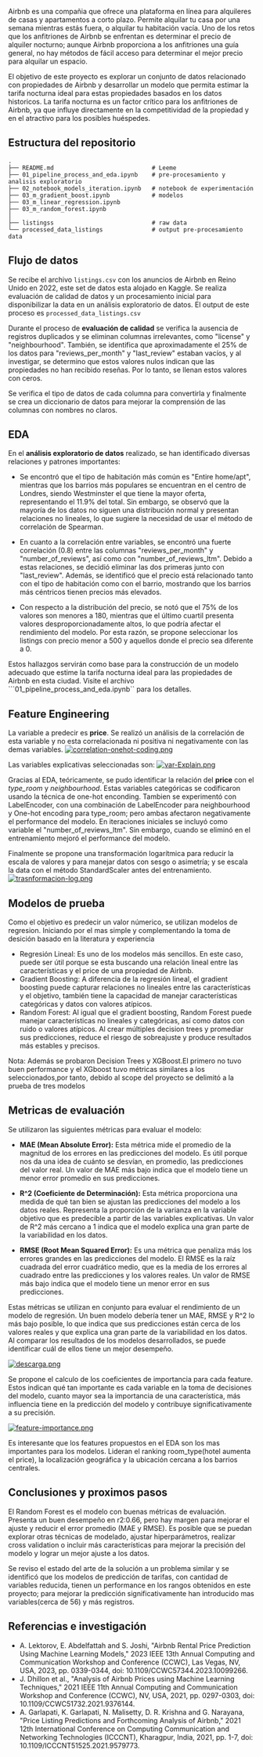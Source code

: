 Airbnb es una compañia que ofrece una plataforma en línea para alquileres de casas y apartamentos a corto plazo. Permite alquilar tu casa por una semana mientras estás fuera, o alquilar tu habitación vacía. Uno de los retos que los anfitriones de Airbnb se enfrentan es determinar el precio de alquiler nocturno; aunque Airbnb proporciona a los anfitriones una guía general, no hay métodos de fácil acceso para determinar el mejor precio para alquilar un espacio. 

El objetivo de este proyecto es explorar un conjunto de datos relacionado con propiedades de Airbnb y desarrollar un modelo que permita estimar la tarifa nocturna ideal para estas propiedades basados en los datos historicos. La tarifa nocturna es un factor crítico para los anfitriones de Airbnb, ya que influye directamente en la competitividad de la propiedad y en el atractivo para los posibles huéspedes.


## Estructura del repositorio

```linux
.
├── README.md                            # Leeme
├── 01_pipeline_process_and_eda.ipynb    # pre-procesamiento y analisis exploratorio
├── 02_notebook_models_iteration.ipynb   # notebook de experimentación
├── 03_m_gradient_boost.ipynb            # modelos
├── 03_m_linear_regression.ipynb
├── 03_m_random_forest.ipynb
│ 
├── listingss                            # raw data
└── processed_data_listings              # output pre-procesamiento data

```

## Flujo de datos
Se recibe el archivo ```listings.csv``` con los anuncios de Airbnb en Reino Unido en 2022, este set de datos esta alojado en Kaggle. Se realiza evaluación de calidad de datos y un procesamiento inicial para disponibilizar la data en un análisis exploratorio de datos. El output de este proceso es ```processed_data_listings.csv```

Durante el proceso de **evaluación de calidad** se verifica la ausencia de registros duplicados y se eliminan columnas irrelevantes, como "license" y "neighbourhood". También, se identifica que aproximadamente el 25% de los datos para "reviews_per_month" y "last_review" estaban vacíos, y al investigar, se determino que estos valores nulos indican que las propiedades no han recibido reseñas. Por lo tanto, se llenan estos valores con ceros.

Se verifica el tipo de datos de cada columna para convertirla y finalmente se crea un diccionario de datos para mejorar la comprensión de las columnas con nombres no claros.

## EDA
En el **análisis exploratorio de datos** realizado, se han identificado diversas relaciones y patrones importantes:

* Se encontró que el tipo de habitación más común es "Entire home/apt", mientras que los barrios más populares se encuentran en el centro de Londres, siendo Westminster el que tiene la mayor oferta, representando el 11.9% del total. Sin embargo, se observó que la mayoría de los datos no siguen una distribución normal y presentan relaciones no lineales, lo que sugiere la necesidad de usar el método de correlación de Spearman.

* En cuanto a la correlación entre variables, se encontró una fuerte correlación (0.8) entre las columnas "reviews_per_month" y "number_of_reviews", así como con "number_of_reviews_ltm". Debido a estas relaciones, se decidió eliminar las dos primeras junto con "last_review". Además, se identificó que el precio está relacionado tanto con el tipo de habitación como con el barrio, mostrando que los barrios más céntricos tienen precios más elevados.

* Con respecto a la distribución del precio, se notó que el 75% de los valores son menores a 180, mientras que el último cuartil presenta valores desproporcionadamente altos, lo que podría afectar el rendimiento del modelo. Por esta razón, se propone seleccionar los listings con precio menor a 500 y aquellos donde el precio sea diferente a 0.

Estos hallazgos servirán como base para la construcción de un modelo adecuado que estime la tarifa nocturna ideal para las propiedades de Airbnb en esta ciudad. Visite el archivo ```01_pipeline_process_and_eda.ipynb`` para los detalles.


## Feature Engineering
La variable a predecir es **price**. Se realizó un análisis de la correlación de esta variable y no esta correlacionada ni positiva ni negativamente con las demas variables.
[![correlation-onehot-coding.png](https://i.postimg.cc/gcMk63nq/correlation-onehot-coding.png)](https://postimg.cc/G9y1W8PH)

Las variables explicativas seleccionadas son: 
[![var-Explain.png](https://i.postimg.cc/hvZfc5Jh/var-Explain.png)](https://postimg.cc/vx9QvXtd)

Gracias al EDA, teóricamente, se pudo identificar la relación del **price** con el *type_room* y *neighbourhood*. Estas variables categóricas se codificaron usando la técnica de one-hot enconding. Tambien se experimentó con LabelEncoder, con una combinación de LabelEncoder para neighbourhood y One-hot encoding para type_room; pero ambas afectaron negativamente el performance del modelo. En iteraciones iniciales se incluyó como variable el "number_of_reviews_ltm". Sin embargo, cuando se eliminó en el entrenamiento mejoró el performance del modelo. 

Finalmente se propone una transformación logarítmica para reducir la escala de valores y para manejar datos con sesgo o asimetría; y se escala la data con el método StandardScaler antes del entrenamiento.
[![trasnformacion-log.png](https://i.postimg.cc/fb3LfKrh/trasnformacion-log.png)](https://postimg.cc/VS8mYjw7)


## Modelos de prueba 

Como el objetivo es predecir un valor númerico, se utilizan modelos de regresion. Iniciando por el mas simple y complementando la toma de desición basado en la literatura y experiencia

* Regresión Lineal: Es uno de los modelos más sencillos. En este caso, puede ser útil porque se esta buscando una relación lineal entre las características y el price de una propiedad de Airbnb.
* Gradient Boosting: A diferencia de la regresión lineal, el gradient boosting puede capturar relaciones no lineales entre las características y el objetivo, también tiene la capacidad de manejar características categóricas y datos con valores atípicos. 
* Random Forest: Al igual que el gradient boosting, Random Forest puede manejar características no lineales y categóricas, así como datos con ruido o valores atípicos. Al crear múltiples decision trees y promediar sus predicciones, reduce el riesgo de sobreajuste y produce resultados más estables y precisos.

Nota: Además se probaron Decision Trees y XGBoost.El primero no tuvo buen performance y el XGboost tuvo métricas similares a los seleccionados,por tanto, debido al scope del proyecto se delimitó a la prueba de tres modelos

## Metricas de evaluación
Se utilizaron las siguientes métricas para evaluar el modelo:

* **MAE (Mean Absolute Error):** Esta métrica mide el promedio de la magnitud de los errores en las predicciones del modelo. Es útil porque nos da una idea de cuánto se desvían, en promedio, las predicciones del valor real. Un valor de MAE más bajo indica que el modelo tiene un menor error promedio en sus predicciones.

* **R^2 (Coeficiente de Determinación):** Esta métrica proporciona una medida de qué tan bien se ajustan las predicciones del modelo a los datos reales. Representa la proporción de la varianza en la variable objetivo que es predecible a partir de las variables explicativas. Un valor de R^2 más cercano a 1 indica que el modelo explica una gran parte de la variabilidad en los datos.

* **RMSE (Root Mean Squared Error):** Es una métrica que penaliza más los errores grandes en las predicciones del modelo. El RMSE es la raíz cuadrada del error cuadrático medio, que es la media de los errores al cuadrado entre las predicciones y los valores reales. Un valor de RMSE más bajo indica que el modelo tiene un menor error en sus predicciones.

Estas métricas se utilizan en conjunto para evaluar el rendimiento de un modelo de regresión. Un buen modelo debería tener un MAE, RMSE y R^2 lo más bajo posible, lo que indica que sus predicciones están cerca de los valores reales y que explica una gran parte de la variabilidad en los datos. Al comparar los resultados de los modelos desarrollados, se puede identificar cuál de ellos tiene un mejor desempeño. 

[![descarga.png](https://i.postimg.cc/SKQrfqjH/descarga.png)](https://postimg.cc/0z3D9TYC)

Se propone el calculo de los coeficientes de importancia para cada feature. Estos indican qué tan importante es cada variable en la toma de decisiones del modelo, cuanto mayor sea la importancia de una característica, más influencia tiene en la predicción del modelo y contribuye significativamente a su precisión.

[![feature-importance.png](https://i.postimg.cc/KYRsJkbT/feature-importance.png)](https://postimg.cc/wtYVBB7x)

Es interesante que los features propuestos en el EDA son los mas importantes para los modelos. Lideran el ranking room_type(hotel aumenta el price), la localización geográfica y la ubicación cercana a los barrios centrales. 

## Conclusiones y proximos pasos

El Random Forest es el modelo con buenas métricas de evaluación. Presenta un buen desempeño en r2:0.66, pero hay margen para mejorar el ajuste y reducir el error promedio (MAE y RMSE). Es posible que se puedan explorar otras técnicas de modelado, ajustar hiperparámetros, realizar cross validation o incluir más características para mejorar la precisión del modelo y lograr un mejor ajuste a los datos.

Se reviso el estado del arte de la solución a un problema similar y se identificó que los modelos de predicción de tarifas, con cantidad de variables reducida, tienen un performance en los rangos obtenidos en este proyecto; para mejorar la predicción significativamente han introducido mas variables(cerca de 56) y más registros. 

## Referencias e investigación

* A. Lektorov, E. Abdelfattah and S. Joshi, "Airbnb Rental Price Prediction Using Machine Learning Models," 2023 IEEE 13th Annual Computing and Communication Workshop and Conference (CCWC), Las Vegas, NV, USA, 2023, pp. 0339-0344, doi: 10.1109/CCWC57344.2023.10099266. 
* J. Dhillon et al., "Analysis of Airbnb Prices using Machine Learning Techniques," 2021 IEEE 11th Annual Computing and Communication Workshop and Conference (CCWC), NV, USA, 2021, pp. 0297-0303, doi: 10.1109/CCWC51732.2021.9376144.
* A. Garlapati, K. Garlapati, N. Malisetty, D. R. Krishna and G. Narayana, "Price Listing Predictions and Forthcoming Analysis of Airbnb," 2021 12th International Conference on Computing Communication and Networking Technologies (ICCCNT), Kharagpur, India, 2021, pp. 1-7, doi: 10.1109/ICCCNT51525.2021.9579773.












